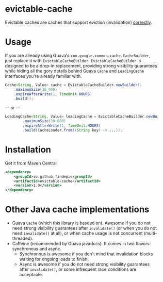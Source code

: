 # evictable-cache

Evictable caches are caches that support eviction (invalidation)
[correctly](https://github.com/google/guava/issues/1881).

# Usage

If you are already using Guava's `com.google.common.cache.CacheBuilder`,
just replace it with `EvictableCacheBuilder`. `EvictableCacheBuilder` is
designed to be a drop-in replacement, providing strong visibility guarantees
while hiding all the gory details behind Guava `Cache` and `LoadingCache`
interfaces you're already familiar with.

```java
Cache<String, Value> cache = EvictableCacheBuilder.newBuilder()
    .maximumSize(10_000)
    .expireAfterWrite(1, TimeUnit.HOURS)
    .build();
```
— or —

```java
LoadingCache<String, Value> loadingCache = EvictableCacheBuilder.newBuilder()
        .maximumSize(10_000)
        .expireAfterWrite(1, TimeUnit.HOURS)
        .build(CacheLoader.from((String key) -> ...));
```

# Installation

Get it from Maven Central

```xml
<dependency>
    <groupId>io.github.findepi</groupId>
    <artifactId>evictable-cache</artifactId>
    <version>1.0</version>
</dependency>
```

# Other Java cache implementations

- Guava `Cache` (which this library is baseed on). Awesome if you do not need
  strong visibility guarantees after `invalidate()` (or when you do not need `invalidate()` at all),
  or when cache usage is not concurrent (multi-threaded).
- Caffeine (recommended by Guava javadocs). It comes in two flavors: synchronous and async.
  - Synchronous is awesome if you don't mind that invalidation blocks waiting for ongoing loads to finish.
  - Async is awesome if you do not need strong visibility guarantees after `invalidate()`, or some infrequent
    race conditions are acceptable.
